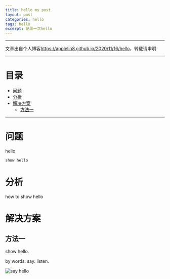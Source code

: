 ```yaml
---
title: hello my post
layout: post
categories: hello
tags: hello
excerpt: 记录一次hello
---
```

--------------------
文章出自个人博客<https://applelin8.github.io/2020/11/16/hello>，转载请申明

------------------
# 目录 <span id="home">
* [问题](#1)
* [分析](#2)
* [解决方案](#3)
	* [方法一](#3.1)
	
----------------------------
# 问题 <span id="1">

hello

```c
show hello
```


# 分析 <span id="2">

how to show hello

# 解决方案 <span id="3">

## 方法一 <span id="3.1">

show hello.

by words.
say.
listen.

![say hello](https://AppleLin8.github.io/assets/img/say_hello.png)

